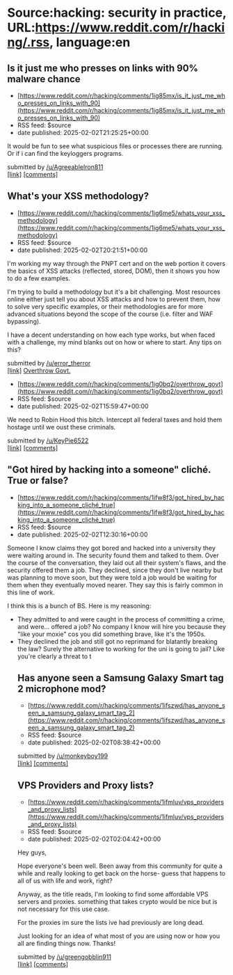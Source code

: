 # Source:hacking: security in practice, URL:https://www.reddit.com/r/hacking/.rss, language:en

## Is it just me who presses on links with 90% malware chance
 - [https://www.reddit.com/r/hacking/comments/1ig85mx/is_it_just_me_who_presses_on_links_with_90](https://www.reddit.com/r/hacking/comments/1ig85mx/is_it_just_me_who_presses_on_links_with_90)
 - RSS feed: $source
 - date published: 2025-02-02T21:25:25+00:00

<!-- SC_OFF --><div class="md"><p>It would be fun to see what suspicious files or processes there are running. Or if i can find the keyloggers programs. </p> </div><!-- SC_ON --> &#32; submitted by &#32; <a href="https://www.reddit.com/user/AgreeableIron811"> /u/AgreeableIron811 </a> <br/> <span><a href="https://www.reddit.com/r/hacking/comments/1ig85mx/is_it_just_me_who_presses_on_links_with_90/">[link]</a></span> &#32; <span><a href="https://www.reddit.com/r/hacking/comments/1ig85mx/is_it_just_me_who_presses_on_links_with_90/">[comments]</a></span>

## What's your XSS methodology?
 - [https://www.reddit.com/r/hacking/comments/1ig6me5/whats_your_xss_methodology](https://www.reddit.com/r/hacking/comments/1ig6me5/whats_your_xss_methodology)
 - RSS feed: $source
 - date published: 2025-02-02T20:21:51+00:00

<!-- SC_OFF --><div class="md"><p>I&#39;m working my way through the PNPT cert and on the web portion it covers the basics of XSS attacks (reflected, stored, DOM), then it shows you how to do a few examples. </p> <p>I&#39;m trying to build a methodology but it&#39;s a bit challenging. Most resources online either just tell you about XSS attacks and how to prevent them, how to solve very specific examples, or their methodologies are for more advanced situations beyond the scope of the course (i.e. filter and WAF bypassing). </p> <p>I have a decent understanding on how each type works, but when faced with a challenge, my mind blanks out on how or where to start. Any tips on this?</p> </div><!-- SC_ON --> &#32; submitted by &#32; <a href="https://www.reddit.com/user/error_therror"> /u/error_therror </a> <br/> <span><a href="https://www.reddit.com/r/hacking/comments/1ig6me5/whats_your_xss_methodology/">[link]</a></span> &#32; <span><a href="https://www.reddit.com/r/hacking/comments/1ig6m

## Overthrow Govt.
 - [https://www.reddit.com/r/hacking/comments/1ig0bq2/overthrow_govt](https://www.reddit.com/r/hacking/comments/1ig0bq2/overthrow_govt)
 - RSS feed: $source
 - date published: 2025-02-02T15:59:47+00:00

<!-- SC_OFF --><div class="md"><p>We need to Robin Hood this bitch. Intercept all federal taxes and hold them hostage until we oust these criminals. </p> </div><!-- SC_ON --> &#32; submitted by &#32; <a href="https://www.reddit.com/user/KeyPie6522"> /u/KeyPie6522 </a> <br/> <span><a href="https://www.reddit.com/r/hacking/comments/1ig0bq2/overthrow_govt/">[link]</a></span> &#32; <span><a href="https://www.reddit.com/r/hacking/comments/1ig0bq2/overthrow_govt/">[comments]</a></span>

## "Got hired by hacking into a someone" cliché. True or false?
 - [https://www.reddit.com/r/hacking/comments/1ifw8f3/got_hired_by_hacking_into_a_someone_cliché_true](https://www.reddit.com/r/hacking/comments/1ifw8f3/got_hired_by_hacking_into_a_someone_cliché_true)
 - RSS feed: $source
 - date published: 2025-02-02T12:30:16+00:00

<!-- SC_OFF --><div class="md"><p>Someone I know claims they got bored and hacked into a university they were waiting around in. The security found them and talked to them. Over the course of the conversation, they laid out all their system&#39;s flaws, and the security offered them a job. They declined, since they don&#39;t live nearby but was planning to move soon, but they were told a job would be waiting for them when they eventually moved nearer. They say this is fairly common in this line of work.</p> <p>I think this is a bunch of BS. Here is my reasoning:</p> <ul> <li>They admitted to and were caught in the process of committing a crime, and were... offered a job? No company I know will hire you because they &quot;like your moxie&quot; cos you did something brave, like it&#39;s the 1950s.</li> <li>They declined the job and still got no reprimand for blatantly breaking the law? Surely the alternative to working for the uni is going to jail? Like you&#39;re clearly a threat to t

## Has anyone seen a Samsung Galaxy Smart tag 2 microphone mod?
 - [https://www.reddit.com/r/hacking/comments/1ifszwd/has_anyone_seen_a_samsung_galaxy_smart_tag_2](https://www.reddit.com/r/hacking/comments/1ifszwd/has_anyone_seen_a_samsung_galaxy_smart_tag_2)
 - RSS feed: $source
 - date published: 2025-02-02T08:38:42+00:00

&#32; submitted by &#32; <a href="https://www.reddit.com/user/monkeyboy199"> /u/monkeyboy199 </a> <br/> <span><a href="/r/smarthome/comments/1ifszhs/has_anyone_seen_a_samsung_galaxy_smart_tag_2/">[link]</a></span> &#32; <span><a href="https://www.reddit.com/r/hacking/comments/1ifszwd/has_anyone_seen_a_samsung_galaxy_smart_tag_2/">[comments]</a></span>

## VPS Providers and Proxy lists?
 - [https://www.reddit.com/r/hacking/comments/1ifmluv/vps_providers_and_proxy_lists](https://www.reddit.com/r/hacking/comments/1ifmluv/vps_providers_and_proxy_lists)
 - RSS feed: $source
 - date published: 2025-02-02T02:04:42+00:00

<!-- SC_OFF --><div class="md"><p>Hey guys, </p> <p>Hope everyone&#39;s been well. Been away from this community for quite a while and really looking to get back on the horse- guess that happens to all of us with life and work, right? </p> <p>Anyway, as the title reads, I&#39;m looking to find some affordable VPS servers and proxies. something that takes crypto would be nice but is not necessary for this use case. </p> <p>For the proxies im sure the lists ive had previously are long dead. </p> <p>Just looking for an idea of what most of you are using now or how you all are finding things now. Thanks!</p> </div><!-- SC_ON --> &#32; submitted by &#32; <a href="https://www.reddit.com/user/greengobblin911"> /u/greengobblin911 </a> <br/> <span><a href="https://www.reddit.com/r/hacking/comments/1ifmluv/vps_providers_and_proxy_lists/">[link]</a></span> &#32; <span><a href="https://www.reddit.com/r/hacking/comments/1ifmluv/vps_providers_and_proxy_lists/">[comments]</a></span>

